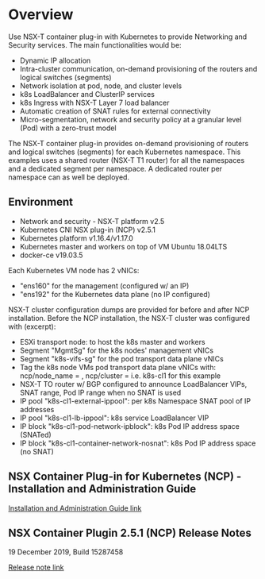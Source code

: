 # Overview

Use NSX-T container plug-in with Kubernetes to provide Networking and Security services. The main functionalities would be:

- Dynamic IP allocation
- Intra-cluster communication, on-demand provisioning of the routers and logical switches (segments)
- Network isolation at pod, node, and cluster levels
- k8s LoadBalancer and ClusterIP services
- k8s Ingress with NSX-T Layer 7 load balancer
- Automatic creation of SNAT rules for external connectivity
- Micro-segmentation, network and security policy at a granular level (Pod) with a zero-trust model

The NSX-T container plug-in provides on-demand provisioning of routers and logical switches (segments) for each Kubernetes namespace.
This examples uses a shared router (NSX-T T1 router) for all the namespaces and a dedicated segment per namespace. A dedicated router per namespace can as well be deployed.

## Environment

- Network and security - NSX-T platform v2.5
- Kubernetes CNI NSX plug-in (NCP) v2.5.1
- Kubernetes platform v1.16.4/v1.17.0
- Kubernetes master and workers on top of VM Ubuntu 18.04LTS
- docker-ce v19.03.5

Each Kubernetes VM node has 2 vNICs:

- "ens160" for the management (configured w/ an IP)
- "ens192" for the Kubernetes data plane (no IP configured)

NSX-T cluster configuration dumps are provided for before and after NCP installation.
Before the NCP installation, the NSX-T cluster was configured with (excerpt):

- ESXi transport node: to host the k8s master and workers
- Segment "MgmtSg" for the k8s nodes' management vNICs
- Segment "k8s-vifs-sg" for the pod transport data plane vNICs
- Tag the k8s node VMs pod transport data plane vNICs with: ncp/node_name = <node DNS name>, ncp/cluster = <Cluster name> i.e. k8s-cl1 for this example
- NSX-T TO router w/ BGP configured to announce LoadBalancer VIPs, SNAT range, Pod IP range when no SNAT is used
- IP pool "k8s-cl1-external-ippool": per k8s Namespace SNAT pool of IP addresses
- IP pool "k8s-cl1-lb-ippool": k8s service LoadBalancer VIP
- IP block "k8s-cl1-pod-network-ipblock": k8s Pod IP address space (SNATed)
- IP block "k8s-cl1-container-network-nosnat": k8s Pod IP address space (no SNAT)

## NSX Container Plug-in for Kubernetes (NCP) - Installation and Administration Guide

[Installation and Administration Guide link](https://docs.vmware.com/en/VMware-NSX-T-Data-Center/2.5/ncp-kubernetes/GUID-FB641321-319D-41DC-9D16-37D6BA0BC0DE.html)

## NSX Container Plugin 2.5.1 (NCP) Release Notes

19 December 2019, Build 15287458

[Release note link](https://docs.vmware.com/en/VMware-NSX-T-Data-Center/2.5/rn/NSX-Container-Plugin-251-Release-Notes.html)

